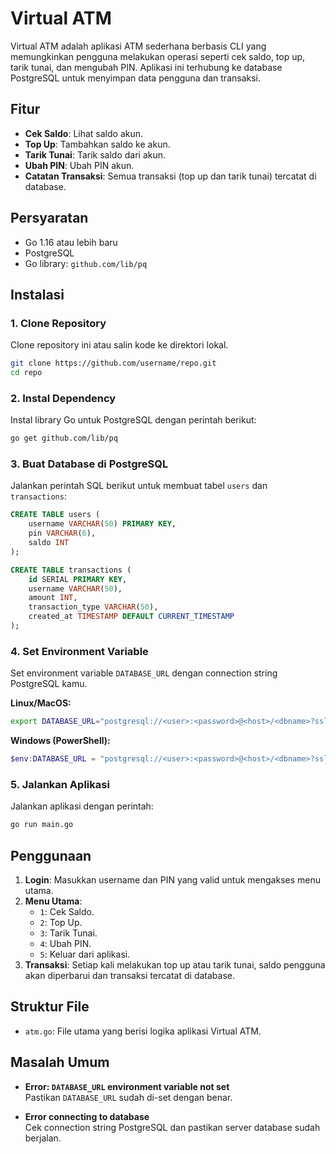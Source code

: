 
# Virtual ATM

Virtual ATM adalah aplikasi ATM sederhana berbasis CLI yang memungkinkan pengguna melakukan operasi seperti cek saldo, top up, tarik tunai, dan mengubah PIN. Aplikasi ini terhubung ke database PostgreSQL untuk menyimpan data pengguna dan transaksi.

## Fitur

- **Cek Saldo**: Lihat saldo akun.
- **Top Up**: Tambahkan saldo ke akun.
- **Tarik Tunai**: Tarik saldo dari akun.
- **Ubah PIN**: Ubah PIN akun.
- **Catatan Transaksi**: Semua transaksi (top up dan tarik tunai) tercatat di database.

## Persyaratan

- Go 1.16 atau lebih baru
- PostgreSQL
- Go library: `github.com/lib/pq`

## Instalasi

### 1. Clone Repository

Clone repository ini atau salin kode ke direktori lokal.

```bash
git clone https://github.com/username/repo.git
cd repo
```

### 2. Instal Dependency

Instal library Go untuk PostgreSQL dengan perintah berikut:

```bash
go get github.com/lib/pq
```

### 3. Buat Database di PostgreSQL

Jalankan perintah SQL berikut untuk membuat tabel `users` dan `transactions`:

```sql
CREATE TABLE users (
    username VARCHAR(50) PRIMARY KEY,
    pin VARCHAR(6),
    saldo INT
);

CREATE TABLE transactions (
    id SERIAL PRIMARY KEY,
    username VARCHAR(50),
    amount INT,
    transaction_type VARCHAR(50),
    created_at TIMESTAMP DEFAULT CURRENT_TIMESTAMP
);
```

### 4. Set Environment Variable

Set environment variable `DATABASE_URL` dengan connection string PostgreSQL kamu.

**Linux/MacOS:**
```bash
export DATABASE_URL="postgresql://<user>:<password>@<host>/<dbname>?sslmode=require"
```

**Windows (PowerShell):**
```powershell
$env:DATABASE_URL = "postgresql://<user>:<password>@<host>/<dbname>?sslmode=require"
```

### 5. Jalankan Aplikasi

Jalankan aplikasi dengan perintah:

```bash
go run main.go
```

## Penggunaan

1. **Login**: Masukkan username dan PIN yang valid untuk mengakses menu utama.
2. **Menu Utama**:
   - `1`: Cek Saldo.
   - `2`: Top Up.
   - `3`: Tarik Tunai.
   - `4`: Ubah PIN.
   - `5`: Keluar dari aplikasi.
3. **Transaksi**: Setiap kali melakukan top up atau tarik tunai, saldo pengguna akan diperbarui dan transaksi tercatat di database.

## Struktur File

- `atm.go`: File utama yang berisi logika aplikasi Virtual ATM.

## Masalah Umum

- **Error: `DATABASE_URL` environment variable not set**  
  Pastikan `DATABASE_URL` sudah di-set dengan benar.
  
- **Error connecting to database**  
  Cek connection string PostgreSQL dan pastikan server database sudah berjalan.

